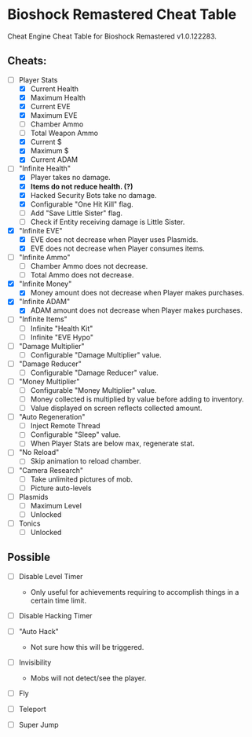 # Bioshock Remastered Cheat Table
Cheat Engine Cheat Table for Bioshock Remastered v1.0.122283.

## Cheats:

- [ ] Player Stats
    - [X] Current Health
    - [X] Maximum Health
    - [X] Current EVE
    - [X] Maximum EVE
    - [ ] Chamber Ammo
    - [ ] Total Weapon Ammo
    - [X] Current $
    - [X] Maximum $
    - [X] Current ADAM

- [ ] "Infinite Health"
    - [X] Player takes no damage.
    - [X] **Items do not reduce health. (?)**
    - [X] Hacked Security Bots take no damage.
    - [X] Configurable "One Hit Kill" flag.
    - [ ] Add "Save Little Sister" flag.
    - [ ] Check if Entity receiving damage is Little Sister.

- [X] "Infinite EVE"
    - [X] EVE does not decrease when Player uses Plasmids.
    - [X] EVE does not decrease when Player consumes items.

- [ ] "Infinite Ammo"
    - [ ] Chamber Ammo does not decrease.
    - [ ] Total Ammo does not decrease.

- [X] "Infinite Money"
    - [X] Money amount does not decrease when Player makes purchases.

- [X] "Infinite ADAM"
    - [X] ADAM amount does not decrease when Player makes purchases.

- [ ] "Infinite Items"
    - [ ] Infinite "Health Kit"
    - [ ] Infinite "EVE Hypo"

- [ ] "Damage Multiplier"
    - [ ] Configurable "Damage Multiplier" value.

- [ ] "Damage Reducer"
    - [ ] Configurable "Damage Reducer" value.

- [ ] "Money Multiplier"
    - [ ] Configurable "Money Multiplier" value.
    - [ ] Money collected is multiplied by value before adding to inventory.
    - [ ] Value displayed on screen reflects collected amount.

- [ ] "Auto Regeneration"
    - [ ] Inject Remote Thread
    - [ ] Configurable "Sleep" value.
    - [ ] When Player Stats are below max, regenerate stat.

- [ ] "No Reload"
    - [ ] Skip animation to reload chamber.

- [ ] "Camera Research"
    - [ ] Take unlimited pictures of mob.
    - [ ] Picture auto-levels

- [ ] Plasmids
    - [ ] Maximum Level
    - [ ] Unlocked

- [ ] Tonics
    - [ ] Unlocked

## Possible

- [ ] Disable Level Timer
    - Only useful for achievements requiring to accomplish things in a certain time limit.
    
- [ ] Disable Hacking Timer

- [ ] "Auto Hack"
    - Not sure how this will be triggered.

- [ ] Invisibility
    - Mobs will not detect/see the player.

- [ ] Fly

- [ ] Teleport

- [ ] Super Jump